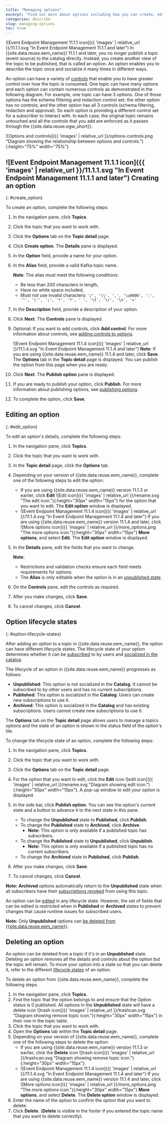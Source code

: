 ```yaml
---
title: "Managing options"
excerpt: "Find out more about options including how you can create, edit and delete options."
categories: describe
slug: managing-options
toc: true
---
```


![Event Endpoint Management 11.1.1 icon]({{ 'images' | relative_url }}/11.1.1.svg "In Event Endpoint Management 11.1.1 and later") In {{site.data.reuse.eem_name}} 11.1.1 and later, you no longer publish a topic (event source) to the catalog directly. Instead, you create another view of the topic to be published, that is called an option. An option enables you to describe the topic once and socialize it many times in different ways. 

An option can have a variety of [controls](../../describe/option-controls/) that enable you to have greater control over how the topic is consumed. One topic can have many options and each option can contain numerous controls as demonstrated in the following diagram. For example, one topic can have 3 options. One of those options has the schema filtering and redaction control set; the other option has no controls; and the other option has all 3 controls (schema filtering, redaction and approval). So each option is providing a different control set for a subscriber to interact with. In each case, the original topic remains untouched and all the controls that you add are enforced as it passes through the {{site.data.reuse.egw_short}}. 

![Options and controls]({{ 'images' | relative_url }}/options-controls.png "Diagram showing the relationship between options and controls."){:height="75%" width="75%"}


## ![Event Endpoint Management 11.1.1 icon]({{ 'images' | relative_url }}/11.1.1.svg "In Event Endpoint Management 11.1.1 and later") Creating an option
{: #create_option}

To create an option, complete the following steps: 

1. In the navigation pane, click **Topics**.
1. Click the topic that you want to work with. 
1. Click the **Options** tab on the **Topic detail** page. 
1. Click **Create option**. The **Details** pane is displayed.
1. In the **Option** field, provide a name for your option.
1. In the **Alias** field, provide a valid Kafka topic name.  

   **Note**: The alias must meet the following conditions:
      - Be less than 200 characters in length, 
      - Have no white space included,
      - Must not use invalid characters: `'/', '\\', ',', '\u0000', ':', '"', '\'', ';', '*', '?', ' ', '\t', '\r', '\n', '='`
1. In the **Description** field, provide a description of your option.
1. Click **Next**. The **Controls** pane is displayed.
1. Optional: If you want to add controls, click **Add control**. For more information about controls, see [adding controls to options](../option-controls).

   ![Event Endpoint Management 11.1.4 icon]({{ 'images' | relative_url }}/11.1.4.svg "In Event Endpoint Management 11.1.4 and later") **Note**: If you are using {{site.data.reuse.eem_name}} 11.1.4 and later, click **Save**. The **Options** tab in the **Topic detail** page is displayed. You can publish the option from this page when you are ready.

   
1. Click **Next**. The **Publish option** pane is displayed.
1. If you are ready to publish your option, click **Publish**. For more information about publishing options, see [publishing options](../publishing-topics).
1. To complete the option, click **Save**.


## Editing an option
{: #edit_option}

To edit an option's details, complete the following steps:

1. In the navigation pane, click **Topics**.
1. Click the topic that you want to work with. 
1. In the **Topic detail** page, click the **Options** tab.
1. Depending on your version of {{site.data.reuse.eem_name}}, complete one of the following steps to edit the option:
   - If you are using {{site.data.reuse.eem_name}} version 11.1.3 or earlier, click **Edit** ![Edit icon]({{ 'images' | relative_url }}/rename.svg "The edit icon."){:height="30px" width="15px"} for the option that you want to edit. The **Edit option** window is displayed.
   - ![Event Endpoint Management 11.1.4 icon]({{ 'images' | relative_url }}/11.1.4.svg "In Event Endpoint Management 11.1.4 and later") If you are using {{site.data.reuse.eem_name}} version 11.1.4 and later, click ![More options icon]({{ 'images' | relative_url }}/more_options.png "The more options icon."){:height="30px" width="15px"} **More options**, and select **Edit**. The **Edit option** window is displayed. 
1. In the **Details** pane, edit the fields that you want to change. 

    **Note**: 
    - Restrictions and validation checks ensure each field meets requirements for options.
    - The **Alias** is only editable when the option is in an [unpublished state](#option-lifecycle-states).
1. On the **Controls** pane, edit the controls as required.
1. After you make changes, click **Save**.
1. To cancel changes, click **Cancel**.

## Option lifecycle states
{: #option-lifecycle-states}

After adding an option to a topic in {{site.data.reuse.eem_name}}, the option can have different lifecycle states. The lifecycle state of your option determines whether it can be [subscribed](../../consume-subscribe/subscribing-to-topics) to by users and [socialized in the catalog](../../consume-subscribe/discovering-topics).

The lifecycle of an option in {{site.data.reuse.eem_name}} progresses as follows:

- **Unpublished**: This option is not socialized in the **Catalog**. It cannot be subscribed to by other users and has no current subscriptions.
- **Published**: This option is socialized in the **Catalog**. Users can create new subscriptions to use it.
- **Archived**: This option is socialized in the **Catalog** and has existing subscriptions. Users cannot create new subscriptions to use it.

The **Options** tab on the **Topic detail** page allows users to manage a topics options and the state of an option is shown in the status field of the option's tile. 

To change the lifecycle state of an option, complete the following steps:

1. In the navigation pane, click **Topics**.
1. Click the topic that you want to work with. 
1. Click the **Options** tab on the **Topic detail** page.
1. For the option that you want to edit, click the **Edit** icon ![edit icon]({{ 'images' | relative_url }}/rename.svg "Diagram showing edit icon."){:height="30px" width="15px"}. A pop-up window to edit your option is displayed.
1. In the side bar, click **Publish option**. You can see the option's current state and a button to advance it to the next state in this pane.

    - To change the **Unpublished** state to **Published**, click **Publish**.
    - To change the **Published** state to **Archived**, click **Archive**.
      - **Note:** This option is only available if a published topic has subscribers.
    - To change the **Published** state to **Unpublished**, click **Unpublish**.
      - **Note:** This option is only available if a published topic has no current subscribers.
    - To change the **Archived** state to **Published**, click **Publish**.
1. After you make changes, click **Save**.
1. To cancel changes, click **Cancel**.

**Note:** **Archived** options automatically return to the **Unpublished** state when all subscribers have their [subscriptions revoked](../managing-user-access-to-options#revoking-subscriptions) from using this topic.

An option can be [edited](#edit_option) in any lifecycle state. However, the set of fields that can be edited is restricted when in **Published** or **Archived** states to prevent changes that cause runtime issues for subscribed users.

**Note:** Only **Unpublished** options can [be deleted from {{site.data.reuse.eem_name}}](#deleting-an-option).


## Deleting an option

An option can be deleted from a topic if it's in an **Unpublished** state. Deleting an option removes all the details and controls about the option but the topic will remain. To move your option into a state so that you can delete it, refer to the different [lifecycle states](#option-lifecycle-states) of an option.

To delete an option from {{site.data.reuse.eem_name}}, complete the following steps. 

1. In the navigation pane, click **Topics**.
1. Find the topic that the option belongs to and ensure that the Option status is 0 published. All options in the **Unpublished** state will have a delete icon ![trash icon]({{ 'images' | relative_url }}/trashcan.svg "Diagram showing remove topic icon."){:height="30px" width="15px"} in their row in the topic table.
1. Click the topic that you want to work with. 
1. Open the **Options** tab within the **Topic detail** page. 
1. Depending on your version of {{site.data.reuse.eem_name}}, complete one of the following steps to delete the option:
   - If you are using {{site.data.reuse.eem_name}} version 11.1.3 or earlier, click the **Delete** icon ![trash icon]({{ 'images' | relative_url }}/trashcan.svg "Diagram showing remove topic icon."){:height="30px" width="15px"}.
   - ![Event Endpoint Management 11.1.4 icon]({{ 'images' | relative_url }}/11.1.4.svg "In Event Endpoint Management 11.1.4 and later") If you are using {{site.data.reuse.eem_name}} version 11.1.4 and later, click ![More options icon]({{ 'images' | relative_url }}/more_options.png "The more options icon."){:height="30px" width="15px"} **More options**, and select **Delete**. The **Delete option** window is displayed. 
1. Enter the name of the option to confirm the option that you want to delete. 
1. Click **Delete**. (**Delete** is visible in the footer if you entered the topic name that you want to delete correctly).